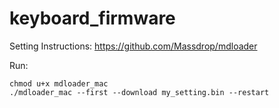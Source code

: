 # keyboard_firmware

Setting Instructions: https://github.com/Massdrop/mdloader

Run:
```
chmod u+x mdloader_mac
./mdloader_mac --first --download my_setting.bin --restart
```
